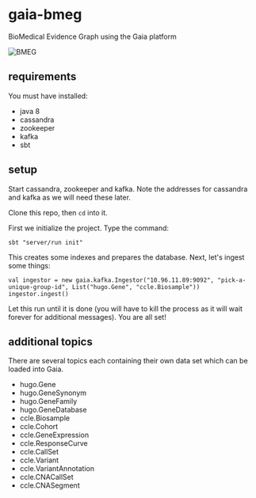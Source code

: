 # gaia-bmeg

BioMedical Evidence Graph using the Gaia platform

![BMEG](https://github.com/bmeg/gaia-bmeg/blob/master/resources/public/static/img/schema.png)

## requirements

You must have installed:

* java 8
* cassandra
* zookeeper
* kafka
* sbt

## setup

Start cassandra, zookeeper and kafka. Note the addresses for cassandra and kafka as we will need these later.

Clone this repo, then `cd` into it.

First we initialize the project. Type the command:

    sbt "server/run init"

This creates some indexes and prepares the database. Next, let's ingest some things:

```
val ingestor = new gaia.kafka.Ingestor("10.96.11.89:9092", "pick-a-unique-group-id", List("hugo.Gene", "ccle.Biosample"))
ingestor.ingest()
```

Let this run until it is done (you will have to kill the process as it will wait forever for additional messages). You are all set!

## additional topics

There are several topics each containing their own data set which can be loaded into Gaia.

* hugo.Gene
* hugo.GeneSynonym
* hugo.GeneFamily
* hugo.GeneDatabase
* ccle.Biosample
* ccle.Cohort
* ccle.GeneExpression
* ccle.ResponseCurve
* ccle.CallSet
* ccle.Variant
* ccle.VariantAnnotation
* ccle.CNACallSet
* ccle.CNASegment